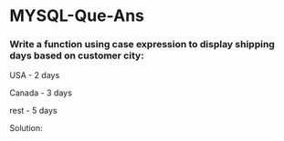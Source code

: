 # MYSQL-Que-Ans
### Write a function using case expression to display shipping days based on customer city:

USA - 2 days

Canada - 3 days

rest - 5 days

Solution:
